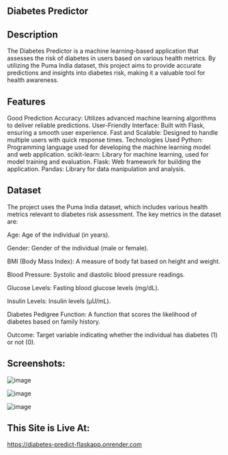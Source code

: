 ## Diabetes Predictor
## Description
The Diabetes Predictor is a machine learning-based application that assesses the risk of diabetes in users based on various health metrics. By utilizing the Puma India dataset, this project aims to provide accurate predictions and insights into diabetes risk, making it a valuable tool for health awareness.

## Features
Good Prediction Accuracy: Utilizes advanced machine learning algorithms to deliver reliable predictions.
User-Friendly Interface: Built with Flask, ensuring a smooth user experience.
Fast and Scalable: Designed to handle multiple users with quick response times.
Technologies Used
Python: Programming language used for developing the machine learning model and web application.
scikit-learn: Library for machine learning, used for model training and evaluation.
Flask: Web framework for building the application.
Pandas: Library for data manipulation and analysis.

## Dataset
The project uses the Puma India dataset, which includes various health metrics relevant to diabetes risk assessment. The key metrics in the dataset are:

Age: Age of the individual (in years).

Gender: Gender of the individual (male or female).

BMI (Body Mass Index): A measure of body fat based on height and weight.

Blood Pressure: Systolic and diastolic blood pressure readings.

Glucose Levels: Fasting blood glucose levels (mg/dL).

Insulin Levels: Insulin levels (µU/mL).

Diabetes Pedigree Function: A function that scores the likelihood of diabetes based on family history.

Outcome: Target variable indicating whether the individual has diabetes (1) or not (0).

## Screenshots:
![image](https://github.com/user-attachments/assets/8a9af8c2-f950-406f-a0fe-72b0a65a0fd4)

![image](https://github.com/user-attachments/assets/1d3f928b-3e84-45c6-b871-59f91aba525b)

![image](https://github.com/user-attachments/assets/cbc4725c-f4c6-45a4-8668-fd18e3a17de9)


## This Site is Live At:
https://diabetes-predict-flaskapp.onrender.com

